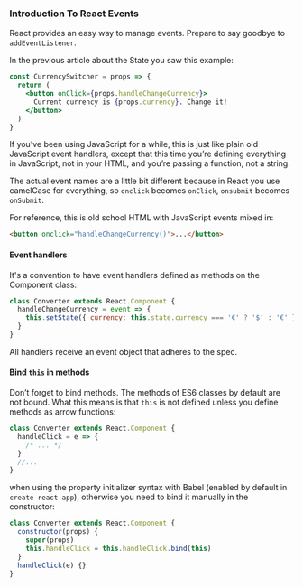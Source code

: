 ### Introduction To React Events

React provides an easy way to manage events. Prepare to say goodbye to `addEventListener`.

In the previous article about the State you saw this example:

```jsx
const CurrencySwitcher = props => {
  return (
    <button onClick={props.handleChangeCurrency}>
      Current currency is {props.currency}. Change it!
    </button>
  )
}
```

If you’ve been using JavaScript for a while, this is just like plain old JavaScript event handlers, except that this time you’re defining everything in JavaScript, not in your HTML, and you’re passing a function, not a string.

The actual event names are a little bit different because in React you use camelCase for everything, so `onclick` becomes `onClick`, `onsubmit` becomes `onSubmit`.

For reference, this is old school HTML with JavaScript events mixed in:
```html
<button onclick="handleChangeCurrency()">...</button>
```

#### Event handlers

It's a convention to have event handlers defined as methods on the Component class:

```jsx
class Converter extends React.Component {
  handleChangeCurrency = event => {
    this.setState({ currency: this.state.currency === '€' ? '$' : '€' })
  }
}
```

All handlers receive an event object that adheres to the spec.

#### Bind `this` in methods

Don’t forget to bind methods. The methods of ES6 classes by default are not bound. What this means is that `this` is not defined unless you define methods as arrow functions:

```jsx
class Converter extends React.Component {
  handleClick = e => {
    /* ... */
  }
  //...
}
```

when using the property initializer syntax with Babel (enabled by default in `create-react-app`), otherwise you need to bind it manually in the constructor:

```jsx
class Converter extends React.Component {
  constructor(props) {
    super(props)
    this.handleClick = this.handleClick.bind(this)
  }
  handleClick(e) {}
}
```

